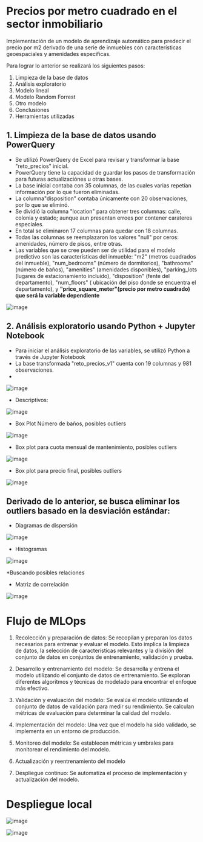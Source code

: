 # Precios por metro cuadrado en el sector inmobiliario
Implementación de un modelo de aprendizaje automático para predecir el precio por m2 derivado de una serie de inmuebles con características geoespaciales y amenidades especificas.

Para lograr lo anterior se realizará los siguientes pasos:
1. Limpieza de la base de datos
2. Análisis exploratorio
3. Modelo lineal
4. Modelo Random Forrest
5. Otro modelo
6. Conclusiones
7. Herramientas utilizadas


## 1. Limpieza de la base de datos usando PowerQuery
- Se utilizó PowerQuery de Excel para revisar y transformar la base "reto_precios" inicial.
- PowerQuery tiene la capacidad de guardar los pasos de transformación para futuras actualizaciónes u otras bases.
- La base inicial contaba con 35 columnas, de las cuales varias repetían información por lo que fueron eliminadas.
- La columna"disposition" contaba únicamente con 20 observaciones, por lo que se eliminó.
- Se dividió la columna "location" para obtener tres columnas: calle, colonia y estado; aunque aun presentan erroes por contener carateres especiales.
- En total se eliminaron 17 columnas para quedar con 18 columnas.
- Todas las columnas se reemplazaron los valores "null" por ceros: amenidades, número de pisos, entre otras.
- Las variables que se cree pueden ser de utilidad para el modelo predictivo son las características del inmueble: "m2" (metros cuadrados del inmueble), "num_bedrooms" (número de dormitorios), "bathrooms" (número de baños), "amenities" (amenidades disponibles), "parking_lots (lugares de estacionamiento incluido), "disposition" (fente del departamento), "num_floors" ( ubicación del piso donde se encuentra el departamento), y **"price_square_meter"(precio por metro cuadrado) que será la variable dependiente**

![image](https://github.com/Alelopez383/Precios_por_m2/assets/43974872/c5ca029d-9c89-4b0c-97e0-779ab245d4fa)


## 2. Análisis exploratorio usando Python + Jupyter Notebook
- Para iniciar el análisis exploratorio de las variables, se utilizó Python a través de Jupyter Notebook
- La base transformada "reto_precios_v1" cuenta con 19 columnas y 981 observaciones.
- 

![image](https://github.com/Alelopez383/Precios_por_m2/assets/43974872/5dc29818-2a38-44a3-8560-7ce44dc1381b)

* Descriptivos:

![image](https://github.com/Alelopez383/Precios_por_m2/assets/43974872/094e4595-41f1-4dfd-b0f7-f15cb96d0815)


* Box Plot Número de baños, posibles outliers

![image](https://github.com/Alelopez383/Precios_por_m2/assets/43974872/c65bd2ea-36e8-4a43-b040-7dc4725797a4)

* Box plot para cuota mensual de mantenimiento, posibles outliers

![image](https://github.com/Alelopez383/Precios_por_m2/assets/43974872/84bbd8a7-865c-4b06-9ff1-31bbc7b2dde5)

* Box plot para precio final, posibles outliers

![image](https://github.com/Alelopez383/Precios_por_m2/assets/43974872/fbd76ca0-90aa-4c8b-8159-f57b803c497d)

## Derivado de lo anterior, se busca eliminar los outliers basado en la desviación estándar:

* Diagramas de dispersión

![image](https://github.com/Alelopez383/Precios_por_m2/assets/43974872/791036b4-4faf-4ba3-8f4d-e44615491536)

* Histogramas

![image](https://github.com/Alelopez383/Precios_por_m2/assets/43974872/cf8b565f-c0ae-4c83-9ba5-e367a07f8452)

*Buscando posibles relaciones

* Matriz de correlación

![image](https://github.com/Alelopez383/Precios_por_m2/assets/43974872/261f77e8-fe4b-4727-b525-78e9c3662185)


# Flujo de MLOps

1. Recolección y preparación de datos: Se recopilan y preparan los datos necesarios para entrenar y evaluar el modelo. Esto implica la limpieza de datos, la selección de características relevantes y la división del conjunto de datos en conjuntos de entrenamiento, validación y prueba.

2. Desarrollo y entrenamiento del modelo: Se desarrolla y entrena el modelo utilizando el conjunto de datos de entrenamiento. Se exploran diferentes algoritmos y técnicas de modelado para encontrar el enfoque más efectivo.

3. Validación y evaluación del modelo: Se evalúa el modelo utilizando el conjunto de datos de validación para medir su rendimiento. Se calculan métricas de evaluación para determinar la calidad del modelo.

4. Implementación del modelo: Una vez que el modelo ha sido validado, se implementa en un entorno de producción.

5. Monitoreo del modelo: Se establecen métricas y umbrales para monitorear el rendimiento del modelo.

6. Actualización y reentrenamiento del modelo

7. Despliegue continuo: Se automatiza el proceso de implementación y actualización del modelo.

# Despliegue local

![image](https://github.com/Alelopez383/Precios_por_m2/assets/43974872/5590e569-9e45-45c8-8c99-96a7b6724f9a)

![image](https://github.com/Alelopez383/Precios_por_m2/assets/43974872/09359cea-74fe-4eba-b84a-32d66124738f)
















